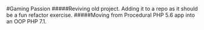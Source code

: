 #Gaming Passion
#####Reviving old project. Adding it to a repo as it should be a fun refactor exercise.
#####Moving from Procedural PHP 5.6 app into an OOP PHP 7.1.